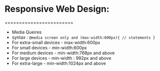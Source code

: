 # Responsive Web Design:
========================

+ Media Queires
+ syntax : `@media screen only and (max-width:600px){
      // statements
}`
+ For extra-small devices - max-width:600px
+ For small devices - min-width:600px
+ For medium devices - min-width:768px and above
+ For large devices - min-width : 992px and above
+ For extra-large  - min-width:1024px and above